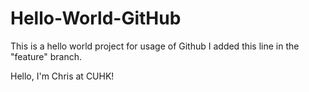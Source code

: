 # Hello-World-GitHub
This is a hello world project for usage of Github
I added this line in the "feature" branch.

Hello, I'm Chris at CUHK!
